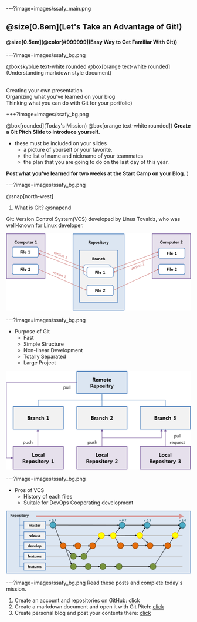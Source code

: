 ---?image=images/ssafy_main.png

## @size[0.8em](Let's Take an Advantage of Git!)

#### @size[0.5em](@color[#999999](Easy Way to Get Familiar With Git))

---?image=images/ssafy_bg.png

@box[skyblue text-white rounded](Goal)
@box[orange text-white rounded](Understanding markdown style document)

</br>
Creating your own presentation</br>
Organizing what you've learned on your blog</br>
Thinking what you can do with Git for your portfolio)

+++?image=images/ssafy_bg.png

@box[rounded](Today's Mission)
@box[orange text-white rounded](
**Create a Git Pitch Slide to introduce yourself.**
  * these must be included on your slides
    * a picture of yourself or your favorite.
    * the list of name and nickname of your teammates
    * the plan that you are going to do on the last day of this year.

**Post what you've learned for two weeks at the Start Camp on your Blog.**
)

---?image=images/ssafy_bg.png

@snap[north-west]
1. What is Git?
@snapend

Git: Version Control System(VCS) developed by Linus Tovaldz, who was well-known for Linux developer.

![What is Git](images/what_is_git.png)

---?image=images/ssafy_bg.png

* Purpose of Git
  - Fast
  - Simple Structure
  - Non-linear Development
  - Totally Separated
  - Large Project
  
![Purpose of Git](images/purpose_of_git.png)
 
---?image=images/ssafy_bg.png
 
* Pros of VCS
  - History of each files
  - Suitale for DevOps Cooperating development
   
![Pros of VCS](images/pros_of_vcs.png)
 
---?image=images/ssafy_bg.png
Read these posts and complete today's mission.

1. Create an account and repositories on GitHub: [click](https://nugunacoding.github.io/Join-GitHub)
2. Create a markdown document and open it with Git Pitch: [click](https://nugunacoding.github.io/Slideshow-with-GitPitch)
3. Create personal blog and post your contents there: [click](https://nugunacoding.github.io/Create-Personal-Blog)
